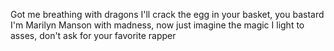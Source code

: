 Got me breathing with dragons
I'll crack the egg in your basket, you bastard
I'm Marilyn Manson with madness, now just imagine the magic
I light to asses, don't ask for your favorite rapper
